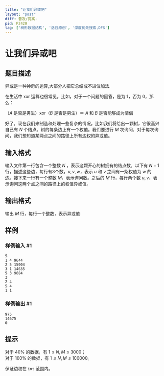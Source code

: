 ```yaml
---
title: "让我们异或吧"
layout: "post"
diff: 普及/提高-
pid: P2420
tag: ['树形数据结构', '洛谷原创', '深度优先搜索,DFS']
---
```

# 让我们异或吧
## 题目描述

异或是一种神奇的运算,大部分人把它总结成不进位加法.

在生活中 xor 运算也很常见。比如，对于一个问题的回答，是为 $1$，否为 $0$，那么：

（$A$ 是否是男生）xor（$B$ 是否是男生）＝ $A$ 和 $B$ 是否能够成为情侣

好了，现在我们来制造和处理一些复杂的情况。比如我们将给出一颗树，它很高兴自己有 $N$ 个结点。树的每条边上有一个权值。我们要进行 $M$ 次询问，对于每次询问，我们想知道某两点之间的路径上所有边权的异或值。

## 输入格式

输入文件第一行包含一个整数 $N$ ，表示这颗开心的树拥有的结点数，以下有 $N-1$ 行，描述这些边，每行有3个数，$u,v,w$，表示 $u$ 和 $v$ 之间有一条权值为 $w$ 的边。接下来一行有一个整数 $M$，表示询问数。之后的 $M$ 行，每行两个数 $u,v$，表示询问这两个点之间的路径上的权值异或值。

## 输出格式

输出 $M$ 行，每行一个整数，表示异或值

## 样例

### 样例输入 #1
```
5
1 4 9644
2 5 15004
3 1 14635
5 3 9684
3
2 4
5 4
1 1

```
### 样例输出 #1
```
975
14675
0

```
## 提示

对于 $40\%$ 的数据，有 $1 \le N,M \le 3000$；  
对于 $100\%$ 的数据，有 $1 \le N ,M\le 100000$。

保证边权在 `int` 范围内。

